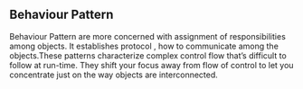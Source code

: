 ## Behaviour Pattern

Behaviour Pattern are more concerned with assignment of responsibilities among objects. It establishes protocol , how to 
communicate among the objects.These patterns characterize complex control flow that’s difficult to follow at run-time. 
They shift your focus away from flow of control to let you concentrate just on the way objects are interconnected.
 
